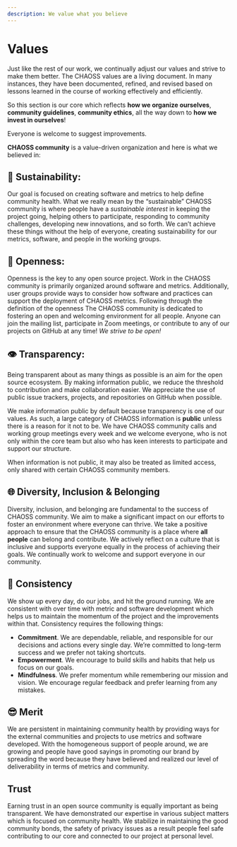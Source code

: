 ```yaml
---
description: We value what you believe
---
```


# Values

Just like the rest of our work, we continually adjust our values and strive to make them better. The CHAOSS values are a living document. In many instances, they have been documented, refined, and revised based on lessons learned in the course of working effectively and efficiently.

So this section is our core which reflects **how we organize ourselves**, **community guidelines**, **community ethics**, all the way down to **how we invest in ourselves**!

Everyone is welcome to suggest improvements.

**CHAOSS community** is a value-driven organization and here is what we believed in:

## 🌱 **Sustainability:**

Our goal is focused on creating software and metrics to help define community health. What we really mean by the “sustainable” CHAOSS community is where people have a _sustainable interest_ in keeping the project going, helping others to participate, responding to community challenges, developing new innovations, and so forth. We can’t achieve these things without the help of everyone, creating sustainability for our metrics, software, and people in the working groups.

## 👐 **Openness:**

Openness is the key to any open source project. Work in the CHAOSS community is primarily organized around software and metrics. Additionally, user groups provide ways to consider how software and practices can support the deployment of CHAOSS metrics. Following through the definition of the openness The CHAOSS community is dedicated to fostering an open and welcoming environment for all people. Anyone can join the mailing list, participate in Zoom meetings, or contribute to any of our projects on GitHub at any time! _We strive to be open!_

## 👁 **Transparency:**

Being transparent about as many things as possible is an aim for the open source ecosystem. By making information public, we reduce the threshold to contribution and make collaboration easier. We appreciate the use of public issue trackers, projects, and repositories on GitHub when possible.

We make information public by default because transparency is one of our values. As such, a large category of CHAOSS information is **public** unless there is a reason for it not to be. We have CHAOSS community calls and working group meetings every week and we welcome everyone, who is not only within the core team but also who has keen interests to participate and support our structure.

When information is not public, it may also be treated as limited access, only shared with certain CHAOSS community members.

## 🌐 Diversity, Inclusion & Belonging

Diversity, inclusion, and belonging are fundamental to the success of CHAOSS community. We aim to make a significant impact on our efforts to foster an environment where everyone can thrive. We take a positive approach to ensure that the CHAOSS community is a place where **all people** can belong and contribute. We actively reflect on a culture that is inclusive and supports everyone equally in the process of achieving their goals. We continually work to welcome and support everyone in our community.

## 🏁 Consistency

We show up every day, do our jobs, and hit the ground running. We are consistent with over time with metric and software development which helps us to maintain the momentum of the project and the improvements within that. Consistency requires the following things:

* **Commitment**. We are dependable, reliable, and responsible for our decisions and actions every single day. We’re committed to long-term success and we prefer not taking shortcuts.
* **Empowerment**. We encourage to build skills and habits that help us focus on our goals.
* **Mindfulness**. We prefer momentum while remembering our mission and vision. We encourage regular feedback and prefer learning from any mistakes.

## 😎 Merit

We are persistent in maintaining community health by providing ways for the external communities and projects to use metrics and software developed. With the homogeneous support of people around, we are growing and people have good sayings in promoting our brand by spreading the word because they have believed and realized our level of deliverability in terms of metrics and community.

## Trust

Earning trust in an open source community is equally important as being transparent. We have demonstrated our expertise in various subject matters which is focused on community health. We stabilize in maintaining the good community bonds, the safety of privacy issues as a result people feel safe contributing to our core and connected to our project at personal level.

